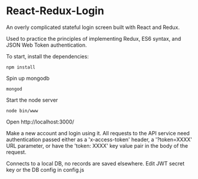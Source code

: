 # React-Redux-Login
An overly complicated stateful login screen built with React and Redux.

Used to practice the principles of implementing Redux, ES6 syntax, and JSON Web Token authentication.

To start, install the dependencies: 
```
npm install
```

Spin up mongodb
```
mongod
```

Start the node server 
```
node bin/www
```

Open http://localhost:3000/

Make a new account and login using it. 
All requests to the API service need authentication passed either as a 'x-access-token' header, a '?token=XXXX' URL parameter, or have the 'token: XXXX' key value pair in the body of the request.

Connects to a local DB, no records are saved elsewhere. 
Edit JWT secret key or the DB config in config.js
